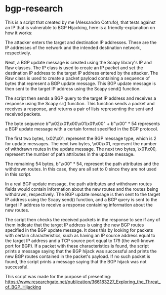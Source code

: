 # bgp-research

This is a script that created by me (Alessandro Cotrufo), that tests against an IP that is vulnerable to BGP Hijacking, here is a friendly-explanation on how it works:

The attacker enters the target and destination IP addresses. These are the IP addresses of the network and the intended destination network, respectively.

Next, a BGP update message is created using the Scapy library's IP and Raw classes. The IP class is used to create an IP packet and set the destination IP address to the target IP address entered by the attacker. The Raw class is used to create a packet payload containing a sequence of bytes that represent a BGP update message. This BGP update message is then sent to the target IP address using the Scapy send() function.

The script then sends a BGP query to the target IP address and receives a response using the Scapy sr() function. This function sends a packet and receives a response, and returns a pair of lists representing the sent and received packets.

The byte sequence b"\x02\x01\x00\x01\x01\x00" + b"\x00" * 54 represents a BGP update message with a certain format specified in the BGP protocol.

The first two bytes, \x02\x01, represent the BGP message type, which is 2 for update messages. The next two bytes, \x00\x01, represent the number of withdrawn routes in the update message. The next two bytes, \x01\x00, represent the number of path attributes in the update message.

The remaining 54 bytes, b"\x00" * 54, represent the path attributes and the withdrawn routes. In this case, they are all set to 0 since they are not used in this script.

In a real BGP update message, the path attributes and withdrawn routes fields would contain information about the new routes and the routes being withdrawn, respectively. The BGP update message is then sent to the target IP address using the Scapy send() function, and a BGP query is sent to the target IP address to receive a response containing information about the new routes.

The script then checks the received packets in the response to see if any of them indicate that the target IP address is using the new BGP routes specified in the BGP update message. It does this by looking for packets with certain characteristics, such as having an IP source address equal to the target IP address and a TCP source port equal to 179 (the well-known port for BGP). If a packet with these characteristics is found, the script prints a message saying that the BGP hijack was successful and prints the new BGP routes contained in the packet's payload. If no such packet is found, the script prints a message saying that the BGP hijack was not successful.

This script was made for the purpose of presenting: https://www.researchgate.net/publication/366183227_Exploring_the_Threat_of_BGP_Hijacking
